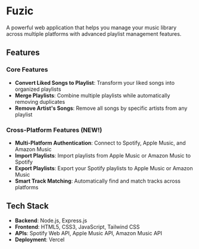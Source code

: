 # Fuzic

A powerful web application that helps you manage your music library across multiple platforms with advanced playlist management features.

## Features

### Core Features
* **Convert Liked Songs to Playlist**: Transform your liked songs into organized playlists  
* **Merge Playlists**: Combine multiple playlists while automatically removing duplicates  
* **Remove Artist's Songs**: Remove all songs by specific artists from any playlist  

### Cross-Platform Features (NEW!)
* **Multi-Platform Authentication**: Connect to Spotify, Apple Music, and Amazon Music  
* **Import Playlists**: Import playlists from Apple Music or Amazon Music to Spotify  
* **Export Playlists**: Export your Spotify playlists to Apple Music or Amazon Music  
* **Smart Track Matching**: Automatically find and match tracks across platforms  

## Tech Stack

* **Backend**: Node.js, Express.js  
* **Frontend**: HTML5, CSS3, JavaScript, Tailwind CSS  
* **APIs**: Spotify Web API, Apple Music API, Amazon Music API  
* **Deployment**: Vercel  
